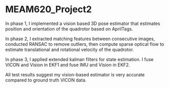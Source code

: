 # MEAM620_Project2

In phase 1, I implemented a vision based 3D pose estimator that estimates position and orientation of the quadrotor based on AprilTags.

In phase 2, I extracted matching features between consecutive images, conducted RANSAC to remove outliers, then compute sparse optical flow to estimate translational and rotational velocity of the quadrotor.

In phase 3, I applied extended kalman filters for state estimation. I fuse VICON and Vision in EKF1 and fuse IMU and Vision in EKF2.

All test results suggest my vision-based estimator is very accurate compared to ground truth VICON data.
